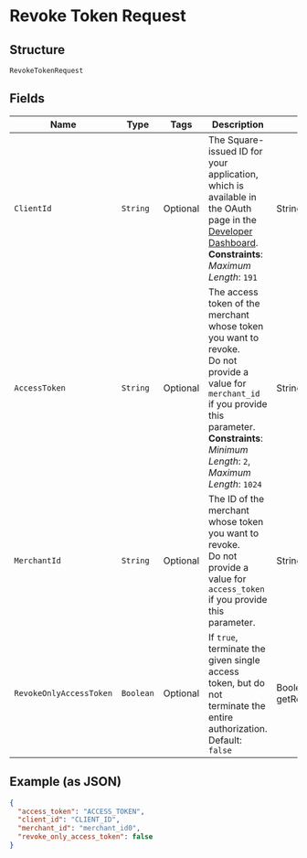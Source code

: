 
# Revoke Token Request

## Structure

`RevokeTokenRequest`

## Fields

| Name | Type | Tags | Description | Getter |
|  --- | --- | --- | --- | --- |
| `ClientId` | `String` | Optional | The Square-issued ID for your application, which is available in the OAuth page in the<br>[Developer Dashboard](https://developer.squareup.com/apps).<br>**Constraints**: *Maximum Length*: `191` | String getClientId() |
| `AccessToken` | `String` | Optional | The access token of the merchant whose token you want to revoke.<br>Do not provide a value for `merchant_id` if you provide this parameter.<br>**Constraints**: *Minimum Length*: `2`, *Maximum Length*: `1024` | String getAccessToken() |
| `MerchantId` | `String` | Optional | The ID of the merchant whose token you want to revoke.<br>Do not provide a value for `access_token` if you provide this parameter. | String getMerchantId() |
| `RevokeOnlyAccessToken` | `Boolean` | Optional | If `true`, terminate the given single access token, but do not<br>terminate the entire authorization.<br>Default: `false` | Boolean getRevokeOnlyAccessToken() |

## Example (as JSON)

```json
{
  "access_token": "ACCESS_TOKEN",
  "client_id": "CLIENT_ID",
  "merchant_id": "merchant_id0",
  "revoke_only_access_token": false
}
```

